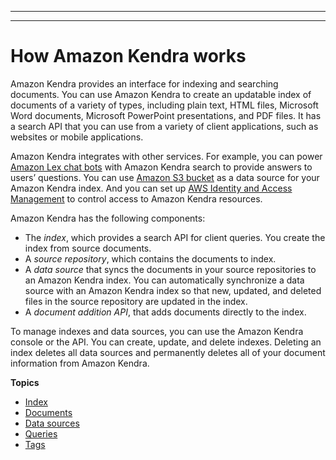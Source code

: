 --------

--------

# How Amazon Kendra works<a name="how-it-works"></a>

Amazon Kendra provides an interface for indexing and searching documents\. You can use Amazon Kendra to create an updatable index of documents of a variety of types, including plain text, HTML files, Microsoft Word documents, Microsoft PowerPoint presentations, and PDF files\. It has a search API that you can use from a variety of client applications, such as websites or mobile applications\.

Amazon Kendra integrates with other services\. For example, you can power [Amazon Lex chat bots](https://docs.aws.amazon.com/lexv2/latest/dg/faq-bot-kendra-search.html) with Amazon Kendra search to provide answers to users’ questions\. You can use [Amazon S3 bucket](https://docs.aws.amazon.com/kendra/latest/dg/data-source-s3.html) as a data source for your Amazon Kendra index\. And you can set up [AWS Identity and Access Management](https://docs.aws.amazon.com/kendra/latest/dg/security-iam.html) to control access to Amazon Kendra resources\.

 Amazon Kendra has the following components:
+ The *index*, which provides a search API for client queries\. You create the index from source documents\.
+ A *source repository*, which contains the documents to index\.
+ A *data source* that syncs the documents in your source repositories to an Amazon Kendra index\. You can automatically synchronize a data source with an Amazon Kendra index so that new, updated, and deleted files in the source repository are updated in the index\.
+ A *document addition API*, that adds documents  directly to the index\.

To manage indexes and data sources, you can use the Amazon Kendra console or the API\. You can create, update, and delete indexes\. Deleting an index deletes all data sources and permanently deletes all of your document information from Amazon Kendra\.

**Topics**
+ [Index](hiw-index.md)
+ [Documents](hiw-documents.md)
+ [Data sources](hiw-data-source.md)
+ [Queries](hiw-query.md)
+ [Tags](tagging.md)